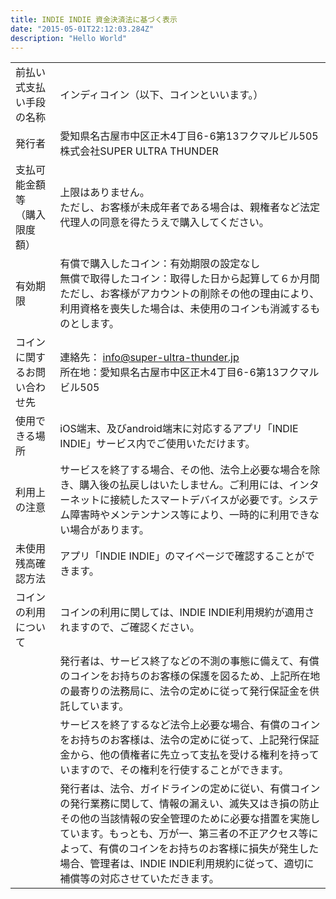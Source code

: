 ```yaml
---
title: INDIE INDIE 資金決済法に基づく表示
date: "2015-05-01T22:12:03.284Z"
description: "Hello World"
---
```


|    |    |
| ---- | ---- |
|  前払い式支払い手段の名称  |  インディコイン（以下、コインといいます。）  |
|  発行者  |  愛知県名古屋市中区正木4丁目6-6第13フクマルビル505<br>株式会社SUPER ULTRA THUNDER  |
|  支払可能金額等<br>（購入限度額）  |  上限はありません。<br>ただし、お客様が未成年者である場合は、親権者など法定代理人の同意を得たうえで購入してください。  |
|  有効期限  |  有償で購入したコイン：有効期限の設定なし<br>無償で取得したコイン：取得した日から起算して６か月間<br>ただし、お客様がアカウントの削除その他の理由により、利用資格を喪失した場合は、未使用のコインも消滅するものとします。  |
|  コインに関するお問い合わせ先  | 連絡先： [info@super-ultra-thunder.jp](mailto:info@super-ultra-thunder.jp)<br>所在地：愛知県名古屋市中区正木4丁目6-6第13フクマルビル505 |
|  使用できる場所  |  iOS端末、及びandroid端末に対応するアプリ「INDIE INDIE」サービス内でご使用いただけます。  |
|  利用上の注意  |  サービスを終了する場合、その他、法令上必要な場合を除き、購入後の払戻しはいたしません。ご利用には、インターネットに接続したスマートデバイスが必要です。システム障害時やメンテンナンス等により、一時的に利用できない場合があります。  |
|  未使用残高確認方法  |  アプリ「INDIE INDIE」のマイページで確認することができます。  |
|  コインの利用について  |  コインの利用に関しては、INDIE INDIE利用規約が適用されますので、ご確認ください。  |
||発行者は、サービス終了などの不測の事態に備えて、有償のコインをお持ちのお客様の保護を図るため、上記所在地の最寄りの法務局に、法令の定めに従って発行保証金を供託しています。
||サービスを終了するなど法令上必要な場合、有償のコインをお持ちのお客様は、法令の定めに従って、上記発行保証金から、他の債権者に先立って支払を受ける権利を持っていますので、その権利を行使することができます。
||発行者は、法令、ガイドラインの定めに従い、有償コインの発行業務に関して、情報の漏えい、滅失又はき損の防止その他の当該情報の安全管理のために必要な措置を実施しています。もっとも、万が一、第三者の不正アクセス等によって、有償のコインをお持ちのお客様に損失が発生した場合、管理者は、INDIE INDIE利用規約に従って、適切に補償等の対応させていただきます。

